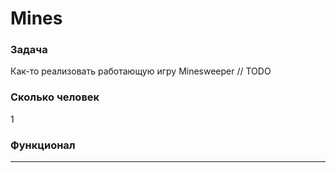 # Mines

### Задача
Как-то реализовать работающую игру Minesweeper  // TODO

### Сколько человек 
1

### Функционал
---
